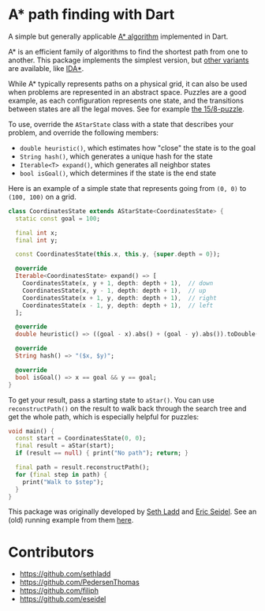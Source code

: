 # A* path finding with Dart

A simple but generally applicable [A* algorithm](https://en.wikipedia.org/wiki/A*_search_algorithm) implemented in Dart.

A* is an efficient family of algorithms to find the shortest path from one to
another. This package implements the simplest version, but [other variants](https://en.wikipedia.org/wiki/A*_search_algorithm#Variants)
are available, like [IDA*](https://en.wikipedia.org/wiki/Iterative_deepening_A*).

While A* typically represents paths on a physical grid, it can also be used when problems are
represented in an abstract space. Puzzles are a good example, as each configuration represents
one state, and the transitions between states are all the legal moves. See for example
[the 15/8-puzzle](https://www.geeksforgeeks.org/8-puzzle-problem-using-branch-and-bound).

To use, override the `AStarState` class with a state that describes your problem, and override the following members:

- `double heuristic()`, which estimates how "close" the state is to the goal
- `String hash()`, which generates a unique hash for the state
- `Iterable<T> expand()`, which generates all neighbor states
- `bool isGoal()`, which determines if the state is the end state

Here is an example of a simple state that represents going from `(0, 0)` to `(100, 100)` on a grid.

```dart
class CoordinatesState extends AStarState<CoordinatesState> {
  static const goal = 100;

  final int x;
  final int y;

  const CoordinatesState(this.x, this.y, {super.depth = 0});

  @override
  Iterable<CoordinatesState> expand() => [
    CoordinatesState(x, y + 1, depth: depth + 1),  // down
    CoordinatesState(x, y - 1, depth: depth + 1),  // up
    CoordinatesState(x + 1, y, depth: depth + 1),  // right
    CoordinatesState(x - 1, y, depth: depth + 1),  // left
  ];

  @override
  double heuristic() => ((goal - x).abs() + (goal - y).abs()).toDouble();

  @override
  String hash() => "($x, $y)";

  @override
  bool isGoal() => x == goal && y == goal;
}
```

To get your result, pass a starting state to `aStar()`. You can use
`reconstructPath()` on the result to walk back through the search tree and get
the whole path, which is especially helpful for puzzles:

```dart
void main() {
  const start = CoordinatesState(0, 0);
  final result = aStar(start);
  if (result == null) { print("No path"); return; }

  final path = result.reconstructPath();
  for (final step in path) {
    print("Walk to $step");
  }
}
```

This package was originally developed by [Seth Ladd](https://github.com/sethladd) and [Eric Seidel](https://github.com/eseidel). See an (old) running example from them [here](https://levi-lesches.github.io/dart-a-star).

# Contributors

* https://github.com/sethladd
* https://github.com/PedersenThomas
* https://github.com/filiph
* https://github.com/eseidel
